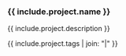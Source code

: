 ### {{ include.project.name }}

{{ include.project.description }}

{{ include.project.tags | join: "|" }}
